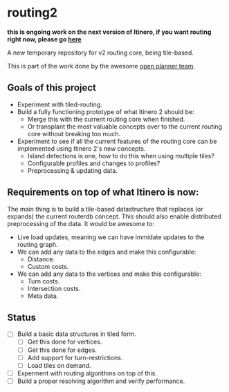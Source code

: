 # routing2

**this is ongoing work on the next version of Itinero, if you want routing right now, please go [here](https://github.com/itinero/routing)**

A new temporary repository for v2 routing core, being tile-based.

This is part of the work done by the awesome [open planner team](https://openplanner.team/).

## Goals of this project

- Experiment with tiled-routing.
- Build a fully functioning prototype of what Itinero 2 should be:
  - Merge this with the current routing core when finished.
  - Or transplant the most valuable concepts over to the current routing core without breaking too much.
- Experiment to see if all the current features of the routing core can be implemented using Itinero 2's new concepts.
  - Island detections is one, how to do this when using multiple tiles?
  - Configurable profiles and changes to profiles?
  - Preprocessing & updating data.

## Requirements on top of what Itinero is now:

The main thing is to build a tile-based datastructure that replaces (or expands) the current routerdb concept. This should also enable distributed preprocessing of the data. It would be awesome to:

- Live load updates, meaning we can have immidate updates to the routing graph.
- We can add any data to the edges and make this configurable:
  - Distance.
  - Custom costs.
- We can add any data to the vertices and make this configurable:
  - Turn costs.
  - Intersection costs.
  - Meta data.

## Status

- [ ] Build a basic data structures in tiled form.
  - [ ] Get this done for vertices.
  - [ ] Get this done for edges.
  - [ ] Add support for turn-restrictions.
  - [ ] Load tiles on demand.
- [ ] Experment with routing algorithms on top of this.
- [ ] Build a proper resolving algorithm and verify performance.